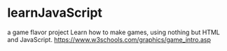 # learnJavaScript
a game flavor project
Learn how to make games, using nothing but HTML and JavaScript.
https://www.w3schools.com/graphics/game_intro.asp
